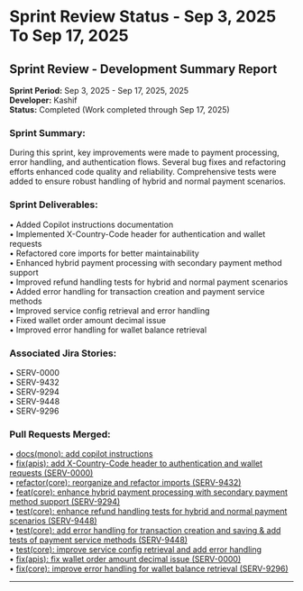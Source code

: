 # Sprint Review Status - Sep 3, 2025 To Sep 17, 2025

## Sprint Review - Development Summary Report

**Sprint Period:** Sep 3, 2025 - Sep 17, 2025, 2025  
**Developer:** Kashif  
**Status:** Completed (Work completed through Sep 17, 2025)

### Sprint Summary:

During this sprint, key improvements were made to payment processing, error handling, and authentication flows. Several bug fixes and refactoring efforts enhanced code quality and reliability. Comprehensive tests were added to ensure robust handling of hybrid and normal payment scenarios.

### Sprint Deliverables:

• Added Copilot instructions documentation  
• Implemented X-Country-Code header for authentication and wallet requests  
• Refactored core imports for better maintainability  
• Enhanced hybrid payment processing with secondary payment method support  
• Improved refund handling tests for hybrid and normal payment scenarios  
• Added error handling for transaction creation and payment service methods  
• Improved service config retrieval and error handling  
• Fixed wallet order amount decimal issue  
• Improved error handling for wallet balance retrieval

### Associated Jira Stories:

• SERV-0000  
• SERV-9432  
• SERV-9294  
• SERV-9448  
• SERV-9296

### Pull Requests Merged:

• [docs(mono): add copilot instructions](https://github.com/YAtechnologies/fs-epayment/pull/812)  
• [fix(apis): add X-Country-Code header to authentication and wallet requests (SERV-0000)](https://github.com/YAtechnologies/fs-epayment/pull/811)  
• [refactor(core): reorganize and refactor imports (SERV-9432)](https://github.com/YAtechnologies/fs-epayment/pull/810)  
• [feat(core): enhance hybrid payment processing with secondary payment method support (SERV-9294)](https://github.com/YAtechnologies/fs-epayment/pull/797)  
• [test(core): enhance refund handling tests for hybrid and normal payment scenarios (SERV-9448)](https://github.com/YAtechnologies/fs-epayment/pull/792)  
• [test(core): add error handling for transaction creation and saving & add tests of payment service methods (SERV-9448)](https://github.com/YAtechnologies/fs-epayment/pull/791)  
• [test(core): improve service config retrieval and add error handling](https://github.com/YAtechnologies/fs-epayment/pull/788)  
• [fix(apis): fix wallet order amount decimal issue (SERV-0000)](https://github.com/YAtechnologies/fs-epayment/pull/787)  
• [fix(core): improve error handling for wallet balance retrieval (SERV-9296)](https://github.com/YAtechnologies/fs-epayment/pull/784)

---
